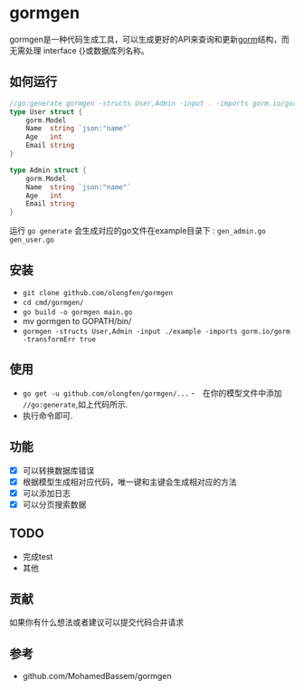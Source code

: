# gormgen

gormgen是一种代码生成工具，可以生成更好的API来查询和更新[gorm](https://gorm.io)结构，而无需处理 interface {}或数据库列名称。

## 如何运行

```go
//go:generate gormgen -structs User,Admin -input . -imports gorm.io/gorm -transformErr true
type User struct {
	gorm.Model
	Name  string `json:"name"`
	Age   int
	Email string
}

type Admin struct {
	gorm.Model
	Name  string `json:"name"`
	Age   int
	Email string
}
```

运行 `go generate` 会生成对应的go文件在example目录下 :
`
gen_admin.go
gen_user.go
`

## 安装
 - `git clone github.com/olongfen/gormgen`
 - `cd cmd/gormgen/ `
 - `go build -o gormgen main.go`
 - mv gormgen to GOPATH/bin/
 - `gormgen -structs User,Admin -input ./example -imports gorm.io/gorm -transformErr true`


## 使用

- `go get -u github.com/olongfen/gormgen/...`
-　在你的模型文件中添加 `//go:generate`,如上代码所示.
- 执行命令即可.

## 功能
- [X] 可以转换数据库错误
- [X] 根据模型生成相对应代码，唯一键和主键会生成相对应的方法
- [X] 可以添加日志
- [X] 可以分页搜索数据

## TODO
- 完成test
- 其他

## 贡献
如果你有什么想法或者建议可以提交代码合并请求

## 参考
- github.com/MohamedBassem/gormgen

